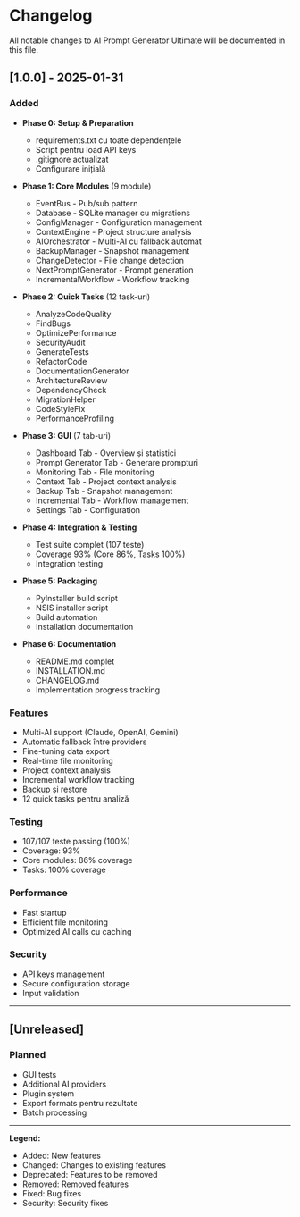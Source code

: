 # Changelog

All notable changes to AI Prompt Generator Ultimate will be documented in this file.

## [1.0.0] - 2025-01-31

### Added
- **Phase 0: Setup & Preparation**
  - requirements.txt cu toate dependențele
  - Script pentru load API keys
  - .gitignore actualizat
  - Configurare inițială

- **Phase 1: Core Modules** (9 module)
  - EventBus - Pub/sub pattern
  - Database - SQLite manager cu migrations
  - ConfigManager - Configuration management
  - ContextEngine - Project structure analysis
  - AIOrchestrator - Multi-AI cu fallback automat
  - BackupManager - Snapshot management
  - ChangeDetector - File change detection
  - NextPromptGenerator - Prompt generation
  - IncrementalWorkflow - Workflow tracking

- **Phase 2: Quick Tasks** (12 task-uri)
  - AnalyzeCodeQuality
  - FindBugs
  - OptimizePerformance
  - SecurityAudit
  - GenerateTests
  - RefactorCode
  - DocumentationGenerator
  - ArchitectureReview
  - DependencyCheck
  - MigrationHelper
  - CodeStyleFix
  - PerformanceProfiling

- **Phase 3: GUI** (7 tab-uri)
  - Dashboard Tab - Overview și statistici
  - Prompt Generator Tab - Generare prompturi
  - Monitoring Tab - File monitoring
  - Context Tab - Project context analysis
  - Backup Tab - Snapshot management
  - Incremental Tab - Workflow management
  - Settings Tab - Configuration

- **Phase 4: Integration & Testing**
  - Test suite complet (107 teste)
  - Coverage 93% (Core 86%, Tasks 100%)
  - Integration testing

- **Phase 5: Packaging**
  - PyInstaller build script
  - NSIS installer script
  - Build automation
  - Installation documentation

- **Phase 6: Documentation**
  - README.md complet
  - INSTALLATION.md
  - CHANGELOG.md
  - Implementation progress tracking

### Features
- Multi-AI support (Claude, OpenAI, Gemini)
- Automatic fallback între providers
- Fine-tuning data export
- Real-time file monitoring
- Project context analysis
- Incremental workflow tracking
- Backup și restore
- 12 quick tasks pentru analiză

### Testing
- 107/107 teste passing (100%)
- Coverage: 93%
- Core modules: 86% coverage
- Tasks: 100% coverage

### Performance
- Fast startup
- Efficient file monitoring
- Optimized AI calls cu caching

### Security
- API keys management
- Secure configuration storage
- Input validation

---

## [Unreleased]

### Planned
- GUI tests
- Additional AI providers
- Plugin system
- Export formats pentru rezultate
- Batch processing

---

**Legend:**
- Added: New features
- Changed: Changes to existing features
- Deprecated: Features to be removed
- Removed: Removed features
- Fixed: Bug fixes
- Security: Security fixes

